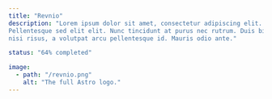 ```yaml
---
title: "Revnio"
description: "Lorem ipsum dolor sit amet, consectetur adipiscing elit.
Pellentesque sed elit elit. Nunc tincidunt at purus nec rutrum. Duis bibendum
nisi risus, a volutpat arcu pellentesque id. Mauris odio ante."

status: "64% completed"

image: 
  - path: "/revnio.png"
    alt: "The full Astro logo."
---
```

